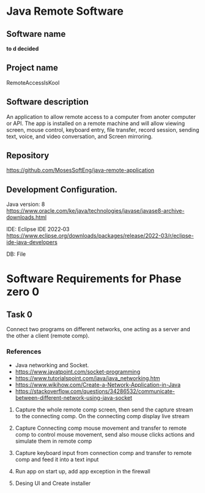 # Java Remote Software

## Software name
**to d decided**

## Project name
RemoteAccessIsKool

## Software description
An application to allow remote access to a computer from anoter computer or API. The app is installed on a remote machine and will allow viewing screen, mouse control, keyboard entry, file transfer, record session, sending text, voice, and video conversation, and Screen mirroring.

## Repository
https://github.com/MosesSoftEng/java-remote-application

## Development Configuration.
Java version: 8
https://www.oracle.com/ke/java/technologies/javase/javase8-archive-downloads.html

IDE: Eclipse IDE 2022‑03
https://www.eclipse.org/downloads/packages/release/2022-03/r/eclipse-ide-java-developers

DB: File

# Software Requirements for Phase zero 0
## Task 0
Connect two programs on different networks, one acting as a server and the other a client (remote comp). 

### References
 - Java networking and Socket.
 - https://www.javatpoint.com/socket-programming
 - https://www.tutorialspoint.com/java/java_networking.htm
 - https://www.wikihow.com/Create-a-Network-Application-in-Java
 - https://stackoverflow.com/questions/34286532/communicate-between-different-network-using-java-socket

1. Capture the whole remote comp screen, then send the capture stream to the connecting comp. On the connecting comp display live stream

2. Capture Connecting comp mouse movement and transfer to remote comp to control mouse movement, send also mouse clicks actions and simulate them in remote comp

3. Capture keyboard input from connection comp and transfer to remote comp and feed it into a text input

4. Run app on start up, add app exception in the firewall

5. Desing UI and Create installer
